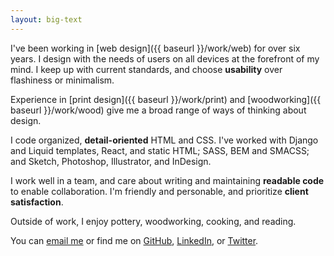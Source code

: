 ```yaml
---
layout: big-text
---
```


I've been working in [web design]({{ baseurl }}/work/web) for over six years. I design with the needs of users on all devices at the forefront of my mind. I keep up with current standards, and choose **usability** over flashiness or minimalism.

Experience in [print design]({{ baseurl }}/work/print) and [woodworking]({{ baseurl }}/work/wood) give me a broad range of ways of thinking about design.

I code organized, **detail-oriented** HTML and CSS. I've worked with Django and Liquid templates, React, and static HTML; SASS, BEM and SMACSS; and Sketch, Photoshop, Illustrator, and InDesign.

I work well in a team, and care about writing and maintaining **readable code** to enable  collaboration. I'm friendly and personable, and prioritize **client satisfaction**.

Outside of work, I enjoy pottery, woodworking, cooking, and reading.

You can
[email me](mailto:nmorduch@gmail.com)
or find me on
[GitHub](https://github.com/nmorduch/),
[LinkedIn](http://www.linkedin.com/pub/naomi-morduch-toubman/75/202/260/), or
[Twitter](https://twitter.com/nmorduch).
